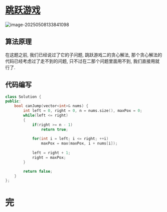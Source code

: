 # [跳跃游戏](https://leetcode.cn/problems/jump-game/)

![image-20250508133841098](https://md-wind.oss-cn-nanjing.aliyuncs.com/md/20250508133841184.png)

## 算法原理

在这题之前, 我们已经说过了它的子问题, 跳跃游戏二的贪心解法, 那个贪心解法的代码已经考虑过了走不到的问题, 只不过在二那个问题里面用不到, 我们直接用就行了.

## 代码编写

```cpp
class Solution {
public:
    bool canJump(vector<int>& nums) {
        int left = 0, right = 0, n = nums.size(), maxPox = 0;
        while(left <= right)
        {
            if(right >= n - 1)
                return true;
            
            for(int i = left; i <= right; ++i)
                maxPox = max(maxPox, i + nums[i]);
            
            left = right + 1;
            right = maxPox;
        }

        return false;
    }
};
```

# 完